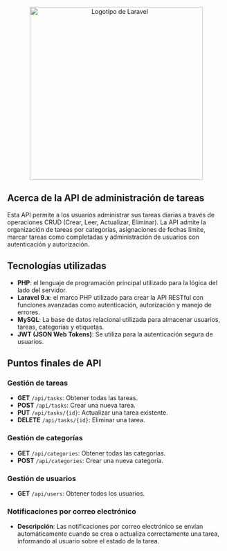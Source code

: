<p align="center"><a href="https://laravel.com" target="_blank"><img src="https://raw.githubusercontent.com/laravel/art/master/logo-lockup/5%20SVG/2%20CMYK/1%20Full%20Color/laravel-logolockup-cmyk-red.svg" width="400" alt="Logotipo de Laravel"></a></p>

## Acerca de la API de administración de tareas

Esta API permite a los usuarios administrar sus tareas diarias a través de operaciones CRUD (Crear, Leer, Actualizar, Eliminar). La API admite la organización de tareas por categorías, asignaciones de fechas límite, marcar tareas como completadas y administración de usuarios con autenticación y autorización.

## Tecnologías utilizadas

- **PHP**: el lenguaje de programación principal utilizado para la lógica del lado del servidor.
- **Laravel 9.x**: el marco PHP utilizado para crear la API RESTful con funciones avanzadas como autenticación, autorización y manejo de errores.
- **MySQL**: La base de datos relacional utilizada para almacenar usuarios, tareas, categorías y etiquetas.
- **JWT (JSON Web Tokens)**: Se utiliza para la autenticación segura de usuarios.

## Puntos finales de API

### Gestión de tareas
- **GET** `/api/tasks`: Obtener todas las tareas.
- **POST** `/api/tasks`: Crear una nueva tarea.
- **PUT** `/api/tasks/{id}`: Actualizar una tarea existente.
- **DELETE** `/api/tasks/{id}`: Eliminar una tarea.

### Gestión de categorías
- **GET** `/api/categories`: Obtener todas las categorías.
- **POST** `/api/categories`: Crear una nueva categoría.

### Gestión de usuarios
- **GET** `/api/users`: Obtener todos los usuarios.

### Notificaciones por correo electrónico
- **Descripción**: Las notificaciones por correo electrónico se envían automáticamente cuando se crea o actualiza correctamente una tarea, informando al usuario sobre el estado de la tarea.
